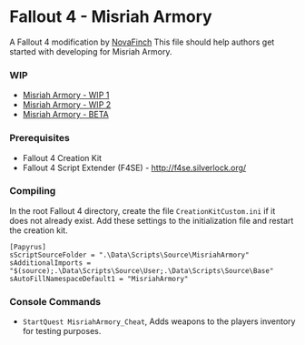 # Fallout 4 - Misriah Armory
A Fallout 4 modification by [NovaFinch](https://www.nexusmods.com/users/38614105)
This file should help authors get started with developing for Misriah Armory.

### WIP
* [Misriah Armory - WIP 1](https://www.nexusmods.com/fallout4/images/98689)
* [Misriah Armory - WIP 2](https://www.nexusmods.com/fallout4/images/104225)
* [Misriah Armory - BETA](https://www.nexusmods.com/fallout4/images/99398)

### Prerequisites
* Fallout 4 Creation Kit
* Fallout 4 Script Extender (F4SE) - http://f4se.silverlock.org/

### Compiling
In the root Fallout 4 directory, create the file `CreationKitCustom.ini` if it does not already exist.
Add these settings to the initialization file and restart the creation kit.

```
[Papyrus]
sScriptSourceFolder = ".\Data\Scripts\Source\MisriahArmory"
sAdditionalImports = "$(source);.\Data\Scripts\Source\User;.\Data\Scripts\Source\Base"
sAutoFillNamespaceDefault1 = "MisriahArmory"
```

### Console Commands
* `StartQuest MisriahArmory_Cheat`, Adds weapons to the players inventory for testing purposes.

